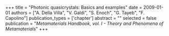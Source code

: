 +++
title = "Photonic quasicrystals: Basics and examples"
date = 2009-01-01
authors = ["A. Della Villa", "V. Galdi", "S. Enoch", "G. Tayeb", "F. Capolino"]
publication_types = ['chapter']
abstract = ""
selected = false
publication = "*Metamaterials Handbook, vol. I - Theory and Phenomena of Metamaterials*"
+++

